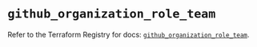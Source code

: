 # `github_organization_role_team`

Refer to the Terraform Registry for docs: [`github_organization_role_team`](https://registry.terraform.io/providers/integrations/github/6.7.3/docs/resources/organization_role_team).
